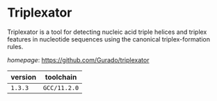 # Triplexator

Triplexator is a tool for detecting nucleic acid triple helices and triplex features in nucleotide  sequences using the canonical triplex-formation rules.

*homepage*: <https://github.com/Gurado/triplexator>

version | toolchain
--------|----------
``1.3.3`` | ``GCC/11.2.0``
